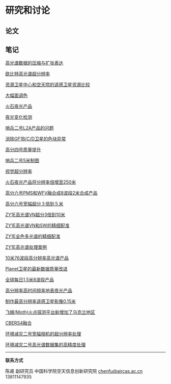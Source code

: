 # 研究和讨论



## 论文



## 笔记

[高光谱数据的压缩与扩张表达](discuss/discuss_hsi_display.html)

[欧比特高光谱超分辨率](discuss/discuss_oubite.html)

[资源卫星中心和空天院的遥感卫星资源比较](discuss/discuss_difference_cresda.html)

[大幅面调色](discuss/discuss_mosaic.html)

[火石夜光产品](discuss/discuss_flint.html)

[夜光变化检测](discuss/discuss_nightlight.html)

[哨兵二号L2A产品的问题](discuss/discuss_sentinel2_L2A.html)

[消除GF1B/C/D卫星的色块异常](discuss/discuss_section_color.md)

[高分四号质量提升](discuss/discuss_gf4.md)

[哨兵二号5米制图](discuss/discuss_sentinel2_5m.html)

[视觉超分辨率](discuss/discuss_zoomin.html)

[火石夜光产品将分辨率倍增至250米](discuss/discuss_nightlight_250m.html)

[高分六号PMS和WFV融合成8波段2米合成产品](discuss/discuss_gf6_wfv_2m.html)

[高分六号宽幅超分３倍到５米](discuss/discuss_gf6_wfv_5m.html)

[ZY1E高光谱VN超分3倍到10米](discuss/discuss_zy1e_hsi.html)

[ZY1E高光谱VN和SW的精细配准](discuss/discuss_zy1e_hsi_reg.html)

[ZY1E全色多光谱的精细配准](discuss/discuss_zy1e_pms.html)

[ZY1E高光谱处理案例](discuss/discuss_zy1e_case1.html)

[10米76波段高分辨率高光谱产品](discuss/discuss_zy1e_hsi_10m.html)

[Planet卫星的最新数据质量改进](discuss/discuss_superdove.html)

[全球每日1.5米8波段产品](discuss/discuss_superdove_x2.html)

[高分辨率高时间频率地表夜光产品](discuss/discuss_sdgsat_giu.html)

[制作最高分辨率遥感卫星影像0.15米](discuss/discuss_bj3.html)

[飞蛾(Moth)火点探测平台新增加了乌克兰地区](discuss/discuss_moth_ukl.html)

[CBERS4融合](discuss/discuss_cbers4.html)

[环境减灾二号宽幅相机的超分辨率处理](discuss/discuss_hj2_ccd.html)

[环境减灾二号高光谱数据集的高精度处理](discuss/discuss_hj2_hsi.html)

---



**联系方式**

陈甫 副研究员
中国科学院空天信息创新研究院
chenfu@aircas.ac.cn
13811147935

